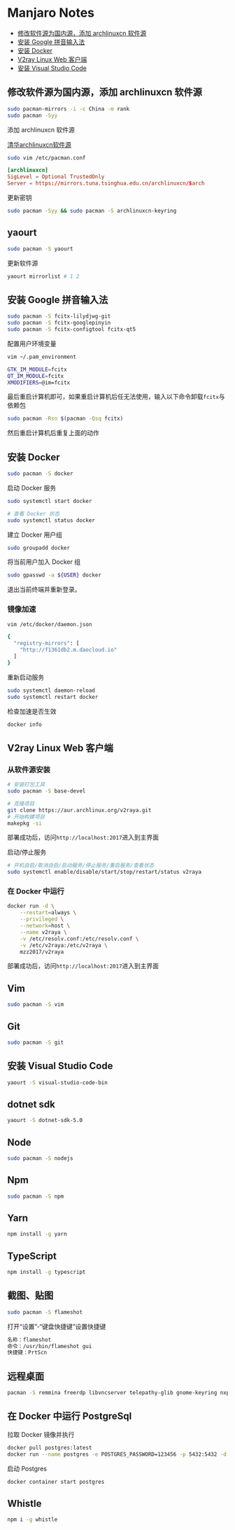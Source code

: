 # Manjaro Notes

- [修改软件源为国内源，添加 archlinuxcn 软件源](#修改软件源为国内源添加-archlinuxcn-软件源)
- [安装 Google 拼音输入法](#安装-google-拼音输入法)
- [安装 Docker](#安装-docker)
- [V2ray Linux Web 客户端](#v2ray-linux-web-客户端)
- [安装 Visual Studio Code](#安装-visual-studio-code)

## 修改软件源为国内源，添加 archlinuxcn 软件源

```bash
sudo pacman-mirrors -i -c China -m rank
sudo pacman -Syy
```

添加 archlinuxcn 软件源

[清华archlinuxcn软件源](https://mirror.tuna.tsinghua.edu.cn/help/archlinuxcn/)

```bash
sudo vim /etc/pacman.conf
```

```conf
[archlinuxcn]
SigLevel = Optional TrustedOnly
Server = https://mirrors.tuna.tsinghua.edu.cn/archlinuxcn/$arch
```

更新密钥

```bash
sudo pacman -Syy && sudo pacman -S archlinuxcn-keyring
```

## yaourt

```bash
sudo pacman -S yaourt
```

更新软件源

```bash
yaourt mirrorlist # 1 2
```

## 安装 Google 拼音输入法

```bash
sudo pacman -S fcitx-lilydjwg-git
sudo pacman -S fcitx-googlepinyin
sudo pacman -S fcitx-configtool fcitx-qt5
```

配置用户环境变量

```bash
vim ~/.pam_environment

GTK_IM_MODULE=fcitx
QT_IM_MODULE=fcitx
XMODIFIERS=@im=fcitx
```

最后重启计算机即可，如果重启计算机后任无法使用，输入以下命令卸载`fcitx`与依赖包

```bash
sudo pacman -Rsn $(pacman -Qsq fcitx)
```

然后重启计算机后重复上面的动作

## 安装 Docker

```bash
sudo pacman -S docker
```

启动 Docker 服务

```bash
sudo systemctl start docker

# 查看 Docker 状态
sudo systemctl status docker
```

建立 Docker 用户组

```bash
sudo groupadd docker
```

将当前用户加入 Docker 组

```bash
sudo gpasswd -a ${USER} docker
```

退出当前终端并重新登录。

### 镜像加速

```bash
vim /etc/docker/daemon.json

{
  "registry-mirrors": [
    "http://f1361db2.m.daocloud.io"
  ]
}
```

重新启动服务

```bash
sudo systemctl daemon-reload
sudo systemctl restart docker
```

检查加速是否生效

```bash
docker info
```

## V2ray Linux Web 客户端

### 从软件源安装

```bash
# 安装打包工具
sudo pacman -S base-devel

# 克隆项目
git clone https://aur.archlinux.org/v2raya.git
# 开始构建项目
makepkg -si
```

部署成功后，访问`http://localhost:2017`进入到主界面

启动/停止服务

```bash
# 开机自启/取消自启/启动服务/停止服务/重启服务/查看状态
sudo systemctl enable/disable/start/stop/restart/status v2raya
```

### 在 Docker 中运行

```bash
docker run -d \
	--restart=always \
	--privileged \
	--network=host \
	--name v2raya \
	-v /etc/resolv.conf:/etc/resolv.conf \
	-v /etc/v2raya:/etc/v2raya \
	mzz2017/v2raya
```

部署成功后，访问`http://localhost:2017`进入到主界面

## Vim

```bash
sudo pacman -S vim
```

## Git

```bash
sudo pacman -S git
```

## 安装 Visual Studio Code

```bash
yaourt -S visual-studio-code-bin
```

## dotnet sdk

```bash
yaourt -S dotnet-sdk-5.0
```

## Node

```bash
sudo pacman -S nodejs
```

## Npm

```bash
sudo pacman -S npm
```

## Yarn

```bash
npm install -g yarn
```

## TypeScript

```bash
npm install -g typescript
```

## 截图、贴图

```bash
sudo pacman -S flameshot
```

打开“设置”-“键盘快捷键”设置快捷键

```txt
名称：flameshot
命令：/usr/bin/flameshot gui
快捷键：PrtScn
```

## 远程桌面

```bash
pacman -S remmina freerdp libvncserver telepathy-glib gnome-keyring nxproxy spice-gtk3 xorg-server-xephyr
```

## 在 Docker 中运行 PostgreSql

拉取 Docker 镜像并执行

```bash
docker pull postgres:latest
docker run --name postgres -e POSTGRES_PASSWORD=123456 -p 5432:5432 -d postgres:latest
```

启动 Postgres

```bash
docker container start postgres
```

## Whistle

```bash
npm i -g whistle
```
